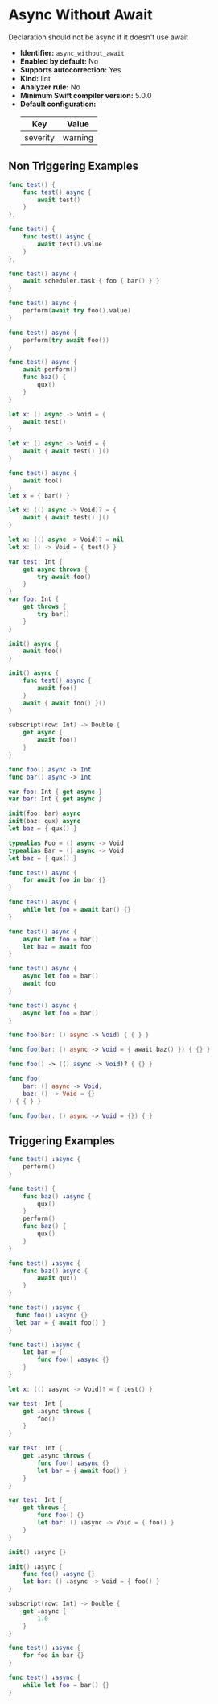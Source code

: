# Async Without Await

Declaration should not be async if it doesn't use await

* **Identifier:** `async_without_await`
* **Enabled by default:** No
* **Supports autocorrection:** Yes
* **Kind:** lint
* **Analyzer rule:** No
* **Minimum Swift compiler version:** 5.0.0
* **Default configuration:**
  <table>
  <thead>
  <tr><th>Key</th><th>Value</th></tr>
  </thead>
  <tbody>
  <tr>
  <td>
  severity
  </td>
  <td>
  warning
  </td>
  </tr>
  </tbody>
  </table>

## Non Triggering Examples

```swift
func test() {
    func test() async {
        await test()
    }
},
```

```swift
func test() {
    func test() async {
        await test().value
    }
},
```

```swift
func test() async {
    await scheduler.task { foo { bar() } }
}
```

```swift
func test() async {
    perform(await try foo().value)
}
```

```swift
func test() async {
    perform(try await foo())
}
```

```swift
func test() async {
    await perform()
    func baz() {
        qux()
    }
}
```

```swift
let x: () async -> Void = {
    await test()
}
```

```swift
let x: () async -> Void = {
    await { await test() }()
}
```

```swift
func test() async {
    await foo()
}
let x = { bar() }
```

```swift
let x: (() async -> Void)? = {
    await { await test() }()
}
```

```swift
let x: (() async -> Void)? = nil
let x: () -> Void = { test() }
```

```swift
var test: Int {
    get async throws {
        try await foo()
    }
}
var foo: Int {
    get throws {
        try bar()
    }
}
```

```swift
init() async {
    await foo()
}
```

```swift
init() async {
    func test() async {
        await foo()
    }
    await { await foo() }()
}
```

```swift
subscript(row: Int) -> Double {
    get async {
        await foo()
    }
}
```

```swift
func foo() async -> Int
func bar() async -> Int
```

```swift
var foo: Int { get async }
var bar: Int { get async }
```

```swift
init(foo: bar) async
init(baz: qux) async
let baz = { qux() }
```

```swift
typealias Foo = () async -> Void
typealias Bar = () async -> Void
let baz = { qux() }
```

```swift
func test() async {
    for await foo in bar {}
}
```

```swift
func test() async {
    while let foo = await bar() {}
}
```

```swift
func test() async {
    async let foo = bar()
    let baz = await foo
}
```

```swift
func test() async {
    async let foo = bar()
    await foo
}
```

```swift
func test() async {
    async let foo = bar()
}
```

```swift
func foo(bar: () async -> Void) { { } }
```

```swift
func foo(bar: () async -> Void = { await baz() }) { {} }
```

```swift
func foo() -> (() async -> Void)? { {} }
```

```swift
func foo(
    bar: () async -> Void,
    baz: () -> Void = {}
) { { } }
```

```swift
func foo(bar: () async -> Void = {}) { }
```

## Triggering Examples

```swift
func test() ↓async {
    perform()
}
```

```swift
func test() {
    func baz() ↓async {
        qux()
    }
    perform()
    func baz() {
        qux()
    }
}
```

```swift
func test() ↓async {
    func baz() async {
        await qux()
    }
}
```

```swift
func test() ↓async {
  func foo() ↓async {}
  let bar = { await foo() }
}
```

```swift
func test() ↓async {
    let bar = {
        func foo() ↓async {}
    }
}
```

```swift
let x: (() ↓async -> Void)? = { test() }
```

```swift
var test: Int {
    get ↓async throws {
        foo()
    }
}
```

```swift
var test: Int {
    get ↓async throws {
        func foo() ↓async {}
        let bar = { await foo() }
    }
}
```

```swift
var test: Int {
    get throws {
        func foo() {}
        let bar: () ↓async -> Void = { foo() }
    }
}
```

```swift
init() ↓async {}
```

```swift
init() ↓async {
    func foo() ↓async {}
    let bar: () ↓async -> Void = { foo() }
}
```

```swift
subscript(row: Int) -> Double {
    get ↓async {
        1.0
    }
}
```

```swift
func test() ↓async {
    for foo in bar {}
}
```

```swift
func test() ↓async {
    while let foo = bar() {}
}
```